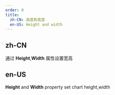 ```yaml
---
order: 0
title:
  zh-CN: 高度和宽度
  en-US: Height and width
---
```


## zh-CN

通过 **Height**,**Width** 属性设置宽高

## en-US

**Height** and **Width** property set chart height,width
